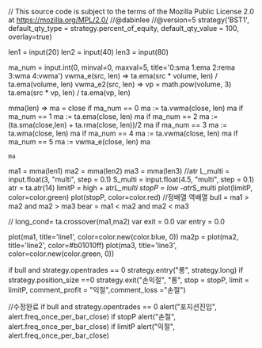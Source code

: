 // This source code is subject to the terms of the Mozilla Public License 2.0 at https://mozilla.org/MPL/2.0/
//@dabinlee
//@version=5
strategy('BST1', default_qty_type =  strategy.percent_of_equity, default_qty_value = 100, overlay=true)

len1 = input(20)
len2 = input(40)
len3 = input(80)

ma_num = input.int(0, minval=0, maxval=5, title='0:sma 1:ema 2:rema 3:wma 4:vwma')
vwma_e(src, len) =>
    ta.ema(src * volume, len) / ta.ema(volume, len)
vwma_e2(src, len) =>
    vp = math.pow(volume, 3)
    ta.ema(src * vp, len) / ta.ema(vp, len)

mma(len) =>
    ma = close
    if ma_num == 0
        ma := ta.vwma(close, len)
        ma
    if ma_num == 1
        ma := ta.ema(close, len)
        ma
    if ma_num == 2
        ma := (ta.sma(close,len) + ta.rma(close, len))/2
        ma
    if ma_num == 3
        ma := ta.wma(close, len)
        ma
    if ma_num == 4
        ma := ta.vwma(close, len)
        ma
    if ma_num == 5
        ma := vwma_e(close, len)
        ma

    ma

ma1 = mma(len1)
ma2 = mma(len2)
ma3 = mma(len3)
//atr
L_multi = input.float(3, "multi", step = 0.1)
S_multi = input.float(4.5, "multi", step = 0.1)
atr = ta.atr(14)
limitP = high + atr*L_multi
stopP = low -atr*S_multi
plot(limitP, color=color.green)
plot(stopP, color=color.red)
//정배열 역배열
bull = ma1 > ma2 and ma2 > ma3
bear = ma1 < ma2 and ma2 < ma3

// long_cond= ta.crossover(ma1,ma2)
var exit = 0.0
var entry = 0.0

plot(ma1, title='line1', color=color.new(color.blue, 0))
ma2p = plot(ma2, title='line2', color=#b01010ff)
plot(ma3, title='line3', color=color.new(color.green, 0))

if bull and strategy.opentrades == 0
    strategy.entry("롱", strategy.long)
    if strategy.position_size ==0
        strategy.exit("손익절", "롱", stop = stopP, limit = limitP, comment_profit = "익절",comment_loss ="손절")


//수정완료 
if bull and strategy.opentrades == 0
	alert("포지션진입", alert.freq_once_per_bar_close) 
	if stopP 
		alert("손절", alert.freq_once_per_bar_close) 
	if limitP
		alert("익절", alert.freq_once_per_bar_close)
        
